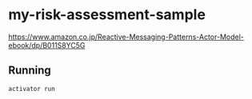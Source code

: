 # my-risk-assessment-sample

https://www.amazon.co.jp/Reactive-Messaging-Patterns-Actor-Model-ebook/dp/B011S8YC5G

## Running

    activator run



